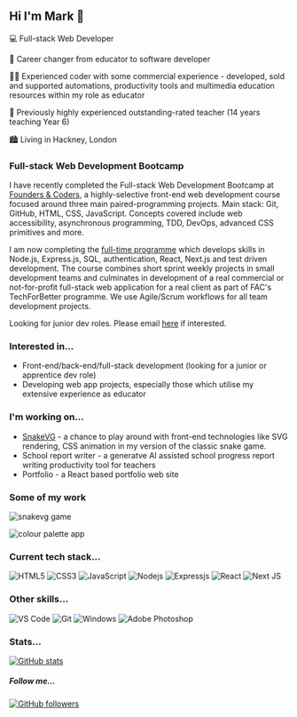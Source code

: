 ## Hi I'm Mark :wave:

:computer: Full-stack Web Developer

:arrows_counterclockwise: Career changer from educator to software developer

:man_technologist: Experienced coder with some commercial experience - developed, sold and supported automations, productivity tools and multimedia education resources within my role as educator

:school: Previously highly experienced outstanding-rated teacher (14 years teaching Year 6)

:cityscape: Living in Hackney, London

### Full-stack Web Development Bootcamp

I have recently completed the Full-stack Web Development Bootcamp at [Founders & Coders](https://www.foundersandcoders.com/), a highly-selective front-end web development course focused around three main paired-programming projects. Main stack: Git, GitHub, HTML, CSS, JavaScript. Concepts covered include web accessibility, asynchronous programming, TDD, DevOps, advanced CSS primitives and more.

I am now completing the [full-time programme](https://learn.foundersandcoders.com/course/syllabus/developer/introduction/schedule/) which develops skills in Node.js, Express.js, SQL, authentication, React, Next.js and test driven development. The course combines short sprint weekly projects in small development teams and culminates in development of a real commercial or not-for-profit full-stack web application for a real client as part of FAC's TechForBetter programme. We use Agile/Scrum workflows for all team development projects.

Looking for junior dev roles. Please email [here](mailto:dev@markhanley.co.uk) if interested.

### Interested in...

* Front-end/back-end/full-stack development (looking for a junior or apprentice dev role)
* Developing web app projects, especially those which utilise my extensive experience as educator

### I'm working on...

* [SnakeVG](https://github.com/hanleymark/snakevg) - a chance to play around with front-end technologies like SVG rendering, CSS animation in my version of the classic snake game.
* School report writer - a generatve AI assisted school progress report writing productivity tool for teachers
* Portfolio - a React based portfolio web site

### Some of my work

![snakevg game](https://user-images.githubusercontent.com/32879360/234254396-3f9c8c8b-d099-486c-bc09-f8024a43c169.gif)

![colour palette app](https://github.com/hanleymark/hanleymark/assets/32879360/eb9caa40-3108-4148-9a7f-1544a58e83f5)

### Current tech stack...
![HTML5](https://img.shields.io/badge/-HTML5-%23E44D27?style=for-the-badge&logo=html5&logoColor=ffffff)
![CSS3](https://img.shields.io/badge/-CSS3-%231572B6?style=for-the-badge&logo=css3)
![JavaScript](https://img.shields.io/badge/-JavaScript-%23F7DF1C?style=for-the-badge&logo=javascript&logoColor=000000&labelColor=%23F7DF1C&color=%23FFCE5A)
![Nodejs](https://img.shields.io/badge/-Nodejs-black?style=for-the-badge&logo=Node.js)
![Expressjs](https://img.shields.io/badge/Expressjs-404D59?style=for-the-badge&logo=Express)
![React](https://img.shields.io/badge/-React-%23282C34?style=for-the-badge&logo=react)
![Next JS](https://img.shields.io/badge/Next-black?style=for-the-badge&logo=next.js&logoColor=white)
### Other skills...
![VS Code](http://img.shields.io/badge/-VS%20Code-007ACC?style=for-the-badge&logo=visual-studio-code&logoColor=ffffff)
![Git](https://img.shields.io/badge/-Git-%23F05032?style=for-the-badge&logo=git&logoColor=%23ffffff)
![Windows](http://img.shields.io/badge/-Windows-0078D6?style=for-the-badge&logo=windows&logoColor=ffffff)
![Adobe Photoshop](http://img.shields.io/badge/-Adobe%20Photoshop-26C9FF?style=for-the-badge&logo=adobe-photoshop&logoColor=ffffff)

### Stats...
[![GitHub stats](https://github-readme-stats.vercel.app/api?username=hanleymark)](https://github.com/anuraghazra/github-readme-stats)
##### Follow me...
[![GitHub followers](https://img.shields.io/github/followers/hanleymark?style=social)](https://github.com/hanleymark)
